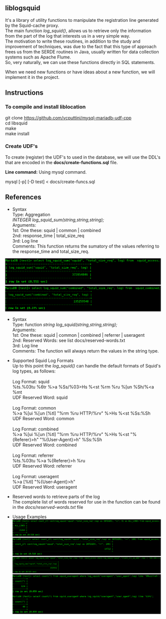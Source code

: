 ## liblogsquid

It's a library of utility functions to manipulate the registration line generated by the Squid-cache proxy.<br>
The main function *log_squid()*, allows us to retrieve only the information from the part of the log that interests us in a very simple way.<br>
The motivation to write these routines, in addition to the study and improvement of techniques, was due to the fact that this type of approach frees us from the SERDE routines in Java, usually written for data collection systems such as Apache Flume.<br>
So, very naturally, we can use these functions directly in SQL statements.

When we need new functions or have ideas about a new function, we will implement it in the project.


## Instructions

### To compile and install liblocation

git clone https://github.com/vcputtini/mysql-mariadb-udf-cpp  <br>
cd libsquid  <br>
make            <br>
make install    <br>  

### Create UDF's

To create (register) the UDF's to used in the database, we will use the DDL's that are encoded in the __docs/create-functions.sql__ file.

__Line command:__ Using mysql command.

mysql [-p] [-D test] <  docs/create-funcs.sql

## References
* Syntax<br>
Type: Aggregation<br>
_INTEGER log_squid_sum(string,string,string);_<br>
Arguments:<br>
1st: One these: squid | common | combined<br>
2nd: response_time | total_size_req<br>
3rd: Log line<br>
Comments: This function returns the sumatory of the values referring to the response_time and total_size_req.<br>

![](docs/ex01.png)<br>
![](docs/ex02.png)

* Syntax<br>
Type: function
_string log_squid(string,string,string);_<br>
Arguments:<br>
1st: One these: squid | common | combined | referrer | useragent<br>
2nd: Reserved Words: see list docs/reserved-words.txt<br>
3rd: Log line<br>
Comments: The function will always return the values in the string type.

* Supported Squid Log Formats<br>
Up to this point the *log_squid()* can handle the default formats of Squid's log types, as follows:<br><br>
Log Format: squid<br>
%ts.%03tu %6tr %>a %Ss/%03>Hs %<st %rm %ru %[un %Sh/%<a %mt<br>
UDF Reserved Word: squid<br><br>
Log Format: common<br>
%>a %[ui %[un [%tl] "%rm %ru HTTP/%rv" %>Hs %<st %Ss:%Sh<br>
UDF Reserved Word: common<br><br>
Log Format: combined<br>
%>a %[ui %[un [%tl] "%rm %ru HTTP/%rv" %>Hs %<st "%{Referer}>h" "%{User-Agent}>h" %Ss:%Sh<br>
UDF Reserved Word: combined<br><br>
Log Format: referrer<br>
%ts.%03tu %>a %{Referer}>h %ru<br>
UDF Reserved Word: referrer<br><br>
Log Format: useragent<br>
%>a [%tl] "%{User-Agent}>h"<br>
UDF Reserved Word: useragent<br>

* Reserved words to retrieve parts of the log<br>
The complete list of words reserved for use in the function can be found in the *docs/reserved-words.txt* file

* Usage Examples<br>
![](docs/ex03.png)<br>
![](docs/ex04.png)<br>
![](docs/ex05.png)<br>
![](docs/ex06.png)
